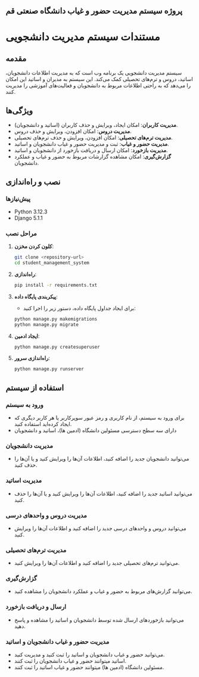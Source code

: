 ## پروژه سیستم مدیریت حضور و غیاب دانشگاه صنعتی قم

# مستندات سیستم مدیریت دانشجویی

## مقدمه

سیستم مدیریت دانشجویی یک برنامه وب است که به مدیریت اطلاعات دانشجویان، اساتید، دروس و ترم‌های تحصیلی کمک می‌کند. این سیستم به مدیران و اساتید این امکان را می‌دهد که به راحتی اطلاعات مربوط به دانشجویان و فعالیت‌های آموزشی را مدیریت کنند.

## ویژگی‌ها

- **مدیریت کاربران**: امکان ایجاد، ویرایش و حذف کاربران (اساتید و دانشجویان).
- **مدیریت دروس**: امکان افزودن، ویرایش و حذف دروس.
- **مدیریت ترم‌های تحصیلی**: امکان افزودن، ویرایش و حذف ترم‌های تحصیلی.
- **مدیریت حضور و غیاب**: ثبت و مدیریت حضور و غیاب دانشجویان و اساتید.
- **مدیریت بازخورد**: امکان ارسال و دریافت بازخورد از دانشجویان و اساتید.
- **گزارش‌گیری**: امکان مشاهده گزارشات مربوط به حضور و غیاب و عملکرد دانشجویان.

## نصب و راه‌اندازی

### پیش‌نیازها

- Python 3.12.3
- Django 5.1.1

### مراحل نصب

1. **کلون کردن مخزن**:
   ```bash
   git clone <repository-url>
   cd student_management_system
   ```

2. **راه‌اندازی**:
    ```bash
    pip install -r requirements.txt
    ```

3.  **پیکربندی پایگاه داده**:
    - برای ایجاد جداول پایگاه داده، دستور زیر را اجرا کنید:
    ```bash
    python manage.py makemigrations
    python manage.py migrate
    ```

4. **ایجاد ادمین**:
    ```bash
    python manage.py createsuperuser
    ```

5. **راه‌اندازی سرور**:
    ```bash
    python manage.py runserver
    ```

## استفاده از سیستم
### ورود به سیستم
- برای ورود به سیستم، از نام کاربری و رمز عبور سوپرکاربر یا هر کاربر دیگری که ایجاد کرده‌اید استفاده کنید.
- دارای سه سطح دسترسی مسئولین دانشگاه (ادمین ها)، اساتید و دانشجویان

### مدیریت دانشجویان
- می‌توانید دانشجویان جدید را اضافه کنید، اطلاعات آن‌ها را ویرایش کنید و یا آن‌ها را حذف کنید.
### مدیریت اساتید
- می‌توانید اساتید جدید را اضافه کنید، اطلاعات آن‌ها را ویرایش کنید و یا آن‌ها را حذف کنید.
### مدیریت دروس و واحدهای درسی
- می‌توانید دروس و واحدهای درسی جدید را اضافه کنید و اطلاعات آن‌ها را ویرایش کنید.
### مدیریت ترم‌های تحصیلی
- می‌توانید ترم‌های تحصیلی جدید را اضافه کنید و اطلاعات آن‌ها را ویرایش کنید.
### گزارش‌گیری
- می‌توانید گزارش‌های مربوط به حضور و غیاب و عملکرد دانشجویان را مشاهده کنید.
### ارسال و دریافت بازخورد
- می‌توانید بازخورد‌های ارسال شده توسط دانشجویان و اساتید را مشاهده و پاسخ دهید.
### مدیریت حضور و غیاب دانشجویان و اساتید
- می‌توانید حضور و غیاب دانشجویان و اساتید را ثبت کنید و مدیریت کنید.
- اساتید میتوانند حضور و غیاب دانشجویان را ثبت کنند.
- مسئولین دانشگاه (ادمین ها) میتوانند حضور و غیاب اساتید را ثبت کنند.
